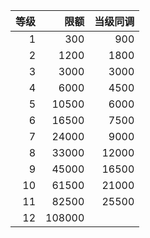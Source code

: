 |等级|限额|当级同调|
|-:|-:|-:|
| 1|   300|  900|
| 2|  1200| 1800|
| 3|  3000| 3000|
| 4|  6000| 4500|
| 5| 10500| 6000|
| 6| 16500| 7500|
| 7| 24000| 9000|
| 8| 33000|12000|
| 9| 45000|16500|
|10| 61500|21000|
|11| 82500|25500|
|12|108000|